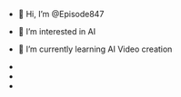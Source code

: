 - 👋 Hi, I’m @Episode847
- 👀 I’m interested in AI
- 🌱 I’m currently learning AI Video creation
- 

- 
- 

<!---
Episode847/Episode847 is a ✨ special ✨ repository because its `README.md` (this file) appears on your GitHub profile.
You can click the Preview link to take a look at your changes.
--->
